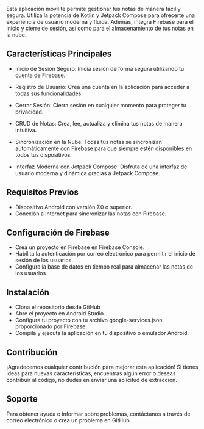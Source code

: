 Esta aplicación móvil te permite gestionar tus notas de manera fácil y segura. Utiliza la potencia de Kotlin y Jetpack Compose para ofrecerte una experiencia de usuario moderna y fluida. Además, integra Firebase para el inicio y cierre de sesión, así como para el almacenamiento de tus notas en la nube.

## Características Principales
+ Inicio de Sesión Seguro: Inicia sesión de forma segura utilizando tu cuenta de Firebase.

+ Registro de Usuario: Crea una cuenta en la aplicación para acceder a todas sus funcionalidades.

+ Cerrar Sesión: Cierra sesión en cualquier momento para proteger tu privacidad.

+ CRUD de Notas: Crea, lee, actualiza y elimina tus notas de manera intuitiva.

+ Sincronización en la Nube: Todas tus notas se sincronizan automáticamente con Firebase para que siempre estén disponibles en todos tus dispositivos.

+ Interfaz Moderna con Jetpack Compose: Disfruta de una interfaz de usuario moderna y dinámica gracias a Jetpack Compose.


 ## Requisitos Previos
+ Dispositivo Android con versión 7.0 o superior.
+ Conexión a Internet para sincronizar las notas con Firebase.

## Configuración de Firebase
+ Crea un proyecto en Firebase en Firebase Console.
+ Habilita la autenticación por correo electrónico para permitir el inicio de sesión de los usuarios.
+ Configura la base de datos en tiempo real para almacenar las notas de los usuarios.
  
## Instalación

+ Clona el repositorio desde GitHub
+ Abre el proyecto en Android Studio.
+ Configura tu proyecto con tu archivo google-services.json proporcionado por Firebase.
+ Compila y ejecuta la aplicación en tu dispositivo o emulador Android.

## Contribución
¡Agradecemos cualquier contribución para mejorar esta aplicación! Si tienes ideas para nuevas características, encuentras algún error o deseas contribuir al código, no dudes en enviar una solicitud de extracción.

## Soporte
Para obtener ayuda o informar sobre problemas, contáctanos a través de correo electrónico o crea un problema en GitHub.



